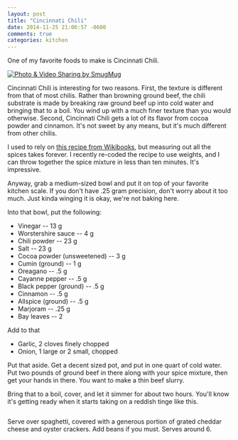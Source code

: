 ```yaml
---
layout: post
title: "Cincinnati Chili"
date: 2014-11-25 21:06:57 -0600
comments: true
categories: kitchen
---
```


One of my favorite foods to make is Cincinnati Chili.

<a href="http://agocs.smugmug.com/Other/Misc/i-FqqCCFQ/A" title="Photo & Video Sharing by SmugMug"><img src="http://agocs.smugmug.com/Other/Misc/i-FqqCCFQ/0/M/20141021214234-M.jpg" title="Photo & Video Sharing by SmugMug" alt="Photo & Video Sharing by SmugMug"></a>

Cincinnati Chili is interesting for two reasons. First, the texture is different from that of most chilis. Rather than browning ground beef, the chili substrate is made by breaking raw ground beef up into cold water and bringing that to a boil. You wind up with a much finer texture than you would otherwise. Second, Cincinnati Chili gets a lot of its flavor from cocoa powder and cinnamon. It's not sweet by any means, but it's much different from other chilis.

I used to rely on [this recipe from Wikibooks](http://en.wikibooks.org/wiki/Cookbook:Cincinnati-Style_Chili), but measuring out all the spices takes forever. I recently re-coded the recipe to use weights, and I can throw together the spice mixture in less than ten minutes. It's impressive.

Anyway, grab a medium-sized bowl and put it on top of your favorite kitchen scale. If you don't have .25 gram precision, don't worry about it too much. Just kinda winging it is okay, we're not baking here.

Into that bowl, put the following:

- Vinegar -- 13 g
- Worstershire sauce -- 4 g
- Chili powder -- 23 g
- Salt -- 23 g
- Cocoa powder (unsweetened) -- 3 g
- Cumin (ground) -- 1 g
- Oreagano -- .5 g
- Cayanne pepper -- .5 g
- Black pepper (ground) -- .5 g
- Cinnamon -- .5 g
- Allspice (ground) -- .5 g
- Marjoram -- .25 g
- Bay leaves -- 2

Add to that

- Garlic, 2 cloves finely chopped
- Onion, 1 large or 2 small, chopped

Put that aside. Get a decent sized pot, and put in one quart of cold water. Put two pounds of ground beef in there along with your spice mixture, then get your hands in there. You want to make a thin beef slurry. 

Bring that to a boil, cover, and let it simmer for about two hours. You'll know it's getting ready when it starts taking on a reddish tinge like this.

<a href="http://agocs.smugmug.com/Other/Misc/i-cKKjddd/A" title=""><img src="http://agocs.smugmug.com/Other/Misc/i-cKKjddd/0/M/20141021211059-M.jpg" title="" alt=""></a>

Serve over spaghetti, covered with a generous portion of grated cheddar cheese and oyster crackers. Add beans if you must. Serves around 6.
